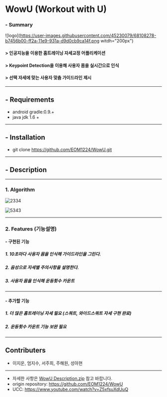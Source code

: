 # WowU (Workout with U)

### - Summary
![logo](https://user-images.githubusercontent.com/45230079/68108278-b7456b00-ff2a-11e9-931a-d9d0cb9ca14f.png witdh="200px")

#### > 인공지능을 이용한 홈트레이닝 자세교정 어플리케이션
#### > Keypoint Detection을 이용해 사용자 몸을 실시간으로 인식
#### > 선택 자세에 맞는 사용자 맞춤 가이드라인 제시


----

## - Requirements
- android gradle:0.9.+
- java jdk 1.6 +

----

## - Installation
- git clone https://github.com/EOM1224/WowU.git 



----
## - Description

----
### 1. Algorithm

![2334](https://user-images.githubusercontent.com/45230079/68169474-ae4aad00-ffaf-11e9-8008-2f7393daa683.PNG)

![5343](https://user-images.githubusercontent.com/45230079/68169487-bc98c900-ffaf-11e9-8922-897e69b0c77a.PNG)



----

### 2. Features (기능설명)

#### - 구현된 기능
##### 1. 10초마다 사용자 몸을 인식해 **가이드라인**을 그린다. 
##### 2.  **음성으로** 자세별 주의사항을 설명한다. 
##### 3.  사용자 몸을 인식해 **운동횟수**  **카운트**


----


#### - 추가할 기능
##### 1. 더 많은 홈트레이닝 자세 필요 (스쿼트, 와이드스쿼트 자세 구현 완료)
##### 2. 운동횟수 카운트 기능 보완 필요




----

## Contributers
- 이지운, 엄지수, 서주희, 주해원, 성아현
----
- 자세한 사항은 [WowU Description.zip](https://github.com/wldnswldnswl/MyProject/files/3806746/WowU.Description.zip) 참고 바랍니다.
- origin repository: https://github.com/EOM1224/WowU
- UCC: https://www.youtube.com/watch?v=Z5xfsuXdUuQ


